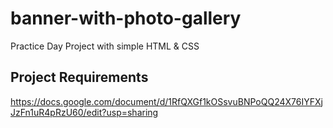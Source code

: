 # banner-with-photo-gallery
Practice Day Project with simple HTML &amp; CSS
## Project Requirements 
https://docs.google.com/document/d/1RfQXGf1kOSsvuBNPoQQ24X76IYFXjJzFn1uR4pRzU60/edit?usp=sharing
